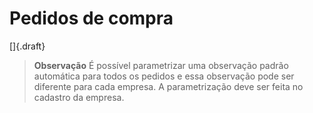 # Pedidos de compra

[]{.draft}

>**Observação**
>É possível parametrizar uma observação padrão automática para todos os pedidos e essa observação pode ser diferente para cada empresa. A parametrização deve ser feita no cadastro da empresa.
